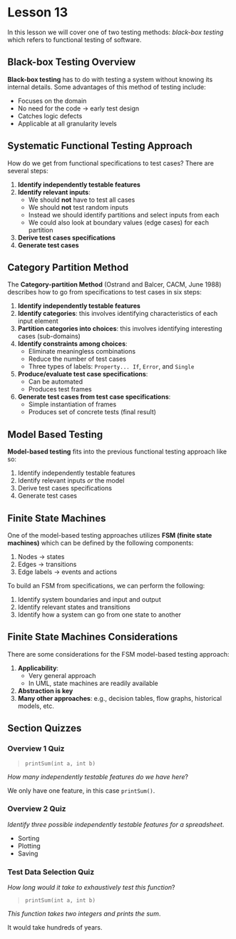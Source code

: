 # Lesson 13

In this lesson we will cover one of two testing methods: _black-box testing_ which refers to functional testing of software.

## Black-box Testing Overview

**Black-box testing** has to do with testing a system without knowing its internal details. Some advantages of this method of testing include:

- Focuses on the domain
- No need for the code -> early test design
- Catches logic defects
- Applicable at all granularity levels

## Systematic Functional Testing Approach

How do we get from functional specifications to test cases? There are several steps:

1. **Identify independently testable features**
2. **Identify relevant inputs**:
   - We should **not** have to test all cases
   - We should **not** test random inputs
   - Instead we should identify partitions and select inputs from each
   - We could also look at boundary values (edge cases) for each partition
3. **Derive test cases specifications**
4. **Generate test cases**

## Category Partition Method

The **Category-partition Method** (Ostrand and Balcer, CACM, June 1988) describes how to go from specifications to test cases in six steps:

1. **Identify independently testable features**
2. **Identify categories**: this involves identifying characteristics of each input element
3. **Partition categories into choices**: this involves identifying interesting cases (sub-domains)
4. **Identify constraints among choices**:
   - Eliminate meaningless combinations
   - Reduce the number of test cases
   - Three types of labels: `Property... If`, `Error`, and `Single`
5. **Produce/evaluate test case specifications**:
   - Can be automated
   - Produces test frames
6. **Generate test cases from test case specifications**:
   - Simple instantiation of frames
   - Produces set of concrete tests (final result)

## Model Based Testing

**Model-based testing** fits into the previous functional testing approach like so:

1. Identify independently testable features
2. Identify relevant inputs _or_ the model
3. Derive test cases specifications
4. Generate test cases

## Finite State Machines

One of the model-based testing approaches utilizes **FSM (finite state machines)** which can be defined by the following components:

1. Nodes -> states
2. Edges -> transitions
3. Edge labels -> events and actions

To build an FSM from specifications, we can perform the following:

1. Identify system boundaries and input and output
2. Identify relevant states and transitions
3. Identify how a system can go from one state to another

## Finite State Machines Considerations

There are some considerations for the FSM model-based testing approach:

1. **Applicability**:
   - Very general approach
   - In UML, state machines are readily available
2. **Abstraction is key**
3. **Many other approaches**: e.g., decision tables, flow graphs, historical models, etc.

## Section Quizzes

### Overview 1 Quiz

> `printSum(int a, int b)`

_How many independently testable features do we have here_?

We only have one feature, in this case `printSum()`.

### Overview 2 Quiz

_Identify three possible independently testable features for a spreadsheet_.

- Sorting
- Plotting
- Saving

### Test Data Selection Quiz

_How long would it take to exhaustively test this function_?

> `printSum(int a, int b)`

_This function takes two integers and prints the sum_.

It would take hundreds of years.
